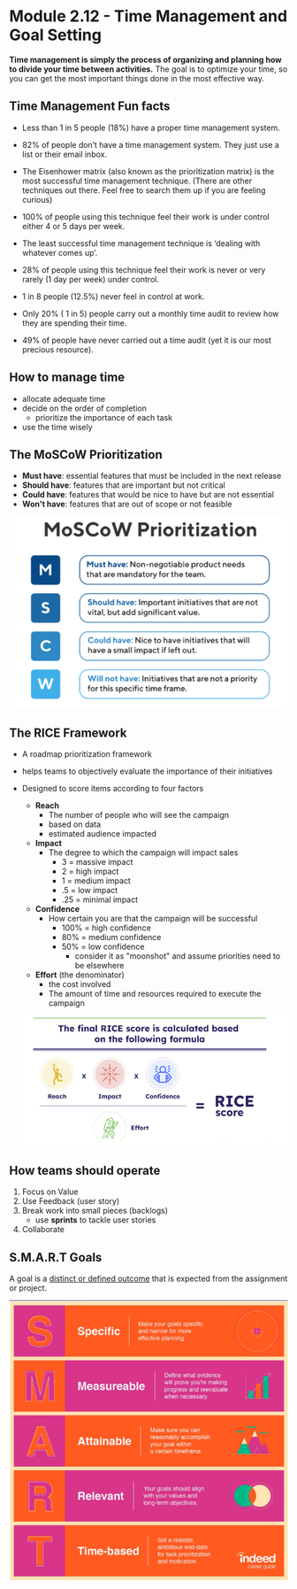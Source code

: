 # Module 2.12 - Time Management and Goal Setting

**Time management is simply the process of organizing and planning how to divide your time between activities.** The goal is to optimize your time, so you can get the most important things done in the most effective way.

## Time Management Fun facts

- Less than 1 in 5 people (18%) have a proper time management system.

- 82% of people don’t have a time management system. They just use a list or their email inbox.

- The Eisenhower matrix (also known as the prioritization matrix) is the most successful time management technique. (There are other techniques out there. Feel free to search them up if you are feeling curious)

- 100% of people using this technique feel their work is under control either 4 or 5 days per week.

- The least successful time management technique is ‘dealing with whatever comes up’.

- 28% of people using this technique feel their work is never or very rarely (1 day per week) under control.

- 1 in 8 people (12.5%) never feel in control at work.

- Only 20% ( 1 in 5) people carry out a monthly time audit to review how they are spending their time.

- 49% of people have never carried out a time audit (yet it is our most precious resource).

## How to manage time

- allocate adequate time
- decide on the order of completion
  - prioritize the importance of each task
- use the time wisely

## The MoSCoW Prioritization

- **Must have**: essential features that must be included in the next release
- **Should have**: features that are important but not critical
- **Could have**: features that would be nice to have but are not essential
- **Won't have**: features that are out of scope or not feasible

![moscow](../screenshots/moscow-prioritization.png)

## The RICE Framework

- A roadmap prioritization framework
- helps teams to objectively evaluate the importance of their initiatives
- Designed to score items according to four factors
  - **Reach**
    - The number of people who will see the campaign
    - based on data
    - estimated audience impacted
  - **Impact**
    - The degree to which the campaign will impact sales
      - 3 = massive impact
      - 2 = high impact
      - 1 = medium impact
      - .5 = low impact
      - .25 = minimal impact
  - **Confidence**
    - How certain you are that the campaign will be successful
      - 100% = high confidence
      - 80% = medium confidence
      - 50% = low confidence
        - consider it as "moonshot" and assume priorities need to be elsewhere
  - **Effort** (the denominator)
    - the cost involved
    - The amount of time and resources required to execute the campaign

  ![RICE framework](../screenshots/the-rice-framework.png)

## How teams should operate

1. Focus on Value
2. Use Feedback (user story)
3. Break work into small pieces (backlogs)
   - use **sprints** to tackle user stories
4. Collaborate

## S.M.A.R.T Goals

A goal is a <u>distinct or defined outcome</u> that is expected from the assignment or project.

![smart goals](../screenshots/smart-goals-indeed.png)
